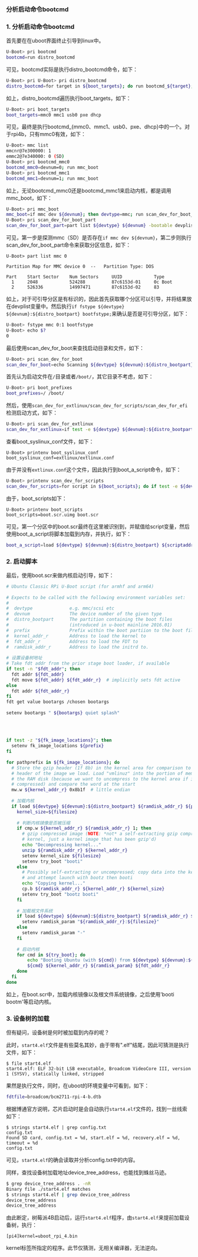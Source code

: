 ### 分析启动命令bootcmd

### 1. 分析启动命令bootcmd

首先要在在uboot界面终止引导到linux中。

```bash
U-Boot> pri bootcmd
bootcmd=run distro_bootcmd
```

可见，bootcmd实际是执行distro_bootcmd命令，如下：

```bash
U-Boot> pri U-Boot> pri distro_bootcmd
distro_bootcmd=for target in ${boot_targets}; do run bootcmd_${target}; done=for target in ${boot_targets}; do run bootcmd_${target}; done
```

如上，distro_bootcmd遍历执行boot_targets，如下：

```bash
U-Boot> pri boot_targets
boot_targets=mmc0 mmc1 usb0 pxe dhcp
```

可见，最终是执行bootcmd_{mmc0、mmc1、usb0、pxe、dhcp}中的一个。对于rpi4b，只有mmc0有效，如下：

```bash
U-Boot> mmc list
mmcnr@7e300000: 1
emmc2@7e340000: 0 (SD)
U-Boot> pri bootcmd_mmc0
bootcmd_mmc0=devnum=0; run mmc_boot
U-Boot> pri bootcmd_mmc1
bootcmd_mmc1=devnum=1; run mmc_boot
```



如上，无论bootcmd_mmc0还是bootcmd_mmc1来启动内核，都是调用mmc_boot，如下：

```bash
U-Boot> pri mmc_boot
mmc_boot=if mmc dev ${devnum}; then devtype=mmc; run scan_dev_for_boot_part; fi
U-Boot> pri scan_dev_for_boot_part
scan_dev_for_boot_part=part list ${devtype} ${devnum} -bootable devplist; env exists devplist || setenv devplist 1; for distro_bootpart in ${devplist}; do if fstype ${devtype} ${devnum}:${distro_bootpart} bootfstype; then run scan_dev_for_boot; fi; done; setenv devplist
```

可见，第一步是探测mmc（SD）是否存在`if mmc dev ${devnum}`，第二步则执行scan_dev_for_boot_part命令来获取分区信息，如下：

```cobol
U-Boot> part list mmc 0
 
Partition Map for MMC device 0  --   Partition Type: DOS
 
Part    Start Sector    Num Sectors     UUID            Type
  1     2048            524288          87c6153d-01     0c Boot
  2     526336          14997471        87c6153d-02     83
```

如上，对于可引导分区是有标识的，因此首先获取哪个分区可以引导，并将结果放在devplist变量中。然后执行`if fstype ${devtype} ${devnum}:${distro_bootpart} bootfstype;`来确认是否是可引导分区，如下：

```bash
U-Boot> fstype mmc 0:1 bootfstype
U-Boot> echo $?
0
```

最后使用scan_dev_for_boot来查找启动目录和文件，如下：

```bash
U-Boot> pri scan_dev_for_boot
scan_dev_for_boot=echo Scanning ${devtype} ${devnum}:${distro_bootpart}...; for prefix in ${boot_prefixes}; do run scan_dev_for_extlinux; run scan_dev_for_scripts; done;run scan_dev_for_efi;
```

首先认为启动文件在`/`目录或者`/boot/`，其它目录不考虑，如下：

```bash
U-Boot> pri boot_prefixes
boot_prefixes=/ /boot/
```

然后，使用`scan_dev_for_extlinux/scan_dev_for_scripts/scan_dev_for_efi`检测启动方式，如下：

```bash
U-Boot> pri scan_dev_for_extlinux
scan_dev_for_extlinux=if test -e ${devtype} ${devnum}:${distro_bootpart} ${prefix}${boot_syslinux_conf}; then echo Found ${prefix}${boot_syslinux_conf}; run boot_extlinux; echo SCRIPT FAILED: continuing...; fi
```

查看boot_syslinux_conf文件，如下：

```cobol
U-Boot> printenv boot_syslinux_conf
boot_syslinux_conf=extlinux/extlinux.conf
```

由于并没有`extlinux.conf`这个文件，因此执行到boot_a_script命令，如下：

```bash
U-Boot> printenv scan_dev_for_scripts
scan_dev_for_scripts=for script in ${boot_scripts}; do if test -e ${devtype} ${devnum}:${distro_bootpart} ${prefix}${script}; then echo Found U-Boot script ${prefix}${script}; run boot_a_script; echo SCRIPT FAILED: continuing...; fi; done
```

由于，boot_scripts如下：

```cobol
U-Boot> printenv boot_scripts
boot_scripts=boot.scr.uimg boot.scr
```

可见，第一个分区中的boot.scr最终在这里被识别到，并赋值给script变量，然后使用boot_a_script将脚本加载到内存，并执行，如下：

```bash
boot_a_script=load ${devtype} ${devnum}:${distro_bootpart} ${scriptaddr} ${prefix}${script}; source ${scriptaddr}
```

### 2. 启动脚本

最后，使用boot.scr来做内核启动引导，如下：

```bash
# Ubuntu Classic RPi U-Boot script (for armhf and arm64)
 
# Expects to be called with the following environment variables set:
#
#  devtype              e.g. mmc/scsi etc
#  devnum               The device number of the given type
#  distro_bootpart      The partition containing the boot files
#                       (introduced in u-boot mainline 2016.01)
#  prefix               Prefix within the boot partiion to the boot files
#  kernel_addr_r        Address to load the kernel to
#  fdt_addr_r           Address to load the FDT to
#  ramdisk_addr_r       Address to load the initrd to.
 
# 设置设备树地址
# Take fdt addr from the prior stage boot loader, if available
if test -n "$fdt_addr"; then
  fdt addr ${fdt_addr}
  fdt move ${fdt_addr} ${fdt_addr_r}  # implicitly sets fdt active
else
  fdt addr ${fdt_addr_r}
fi
fdt get value bootargs /chosen bootargs
 
setenv bootargs " ${bootargs} quiet splash"
 
 
 
 
if test -z "${fk_image_locations}"; then
  setenv fk_image_locations ${prefix}
fi
 
for pathprefix in ${fk_image_locations}; do
  # Store the gzip header (1f 8b) in the kernel area for comparison to the
  # header of the image we load. Load "vmlinuz" into the portion of memory for
  # the RAM disk (because we want to uncompress to the kernel area if it's
  # compressed) and compare the word at the start
  mw.w ${kernel_addr_r} 0x8b1f  # little endian
 
  # 加载内核
  if load ${devtype} ${devnum}:${distro_bootpart} ${ramdisk_addr_r} ${pathprefix}vmlinuz; then
    kernel_size=${filesize}
 
    # 判断内核镜像是否被压缩
    if cmp.w ${kernel_addr_r} ${ramdisk_addr_r} 1; then
      # gzip compressed image (NOTE: *not* a self-extracting gzip compressed
      # kernel, just a kernel image that has been gzip'd)
      echo "Decompressing kernel..."
      unzip ${ramdisk_addr_r} ${kernel_addr_r}
      setenv kernel_size ${filesize}
      setenv try_boot "booti"
    else
      # Possibly self-extracting or uncompressed; copy data into the kernel area
      # and attempt launch with bootz then booti
      echo "Copying kernel..."
      cp.b ${ramdisk_addr_r} ${kernel_addr_r} ${kernel_size}
      setenv try_boot "bootz booti"
    fi
 
    # 加载根文件系统
    if load ${devtype} ${devnum}:${distro_bootpart} ${ramdisk_addr_r} ${pathprefix}initrd.img; then
      setenv ramdisk_param "${ramdisk_addr_r}:${filesize}"
    else
      setenv ramdisk_param "-"
    fi
 
    # 启动内核
    for cmd in ${try_boot}; do
        echo "Booting Ubuntu (with ${cmd}) from ${devtype} ${devnum}:${partition}..."
        ${cmd} ${kernel_addr_r} ${ramdisk_param} ${fdt_addr_r}
    done
  fi
done
```



如上，在boot.scr中，加载内核镜像以及根文件系统镜像，之后使用'booti bootm'等启动内核。

### 3. 设备树的加载

但有疑问，设备树是何时被加载到内存的呢？

此时，`start4.elf`文件是有些莫名其妙，由于带有".elf"结尾，因此可猜测是执行文件，如下：

```cobol
$ file start4.elf
start4.elf: ELF 32-bit LSB executable, Broadcom VideoCore III, version 1 (SYSV), statically linked, stripped
```

果然是执行文件，同时，在uboot的环境变量中可看到，如下：

```bash
fdtfile=broadcom/bcm2711-rpi-4-b.dtb
```

根据博通官方说明，芯片启动时是会自动执行`start4.elf`文件的，找到一丝线索如下：

```cobol
$ strings start4.elf | grep config.txt
config.txt
Found SD card, config.txt = %d, start.elf = %d, recovery.elf = %d, timeout = %d
config.txt
```

可见，`start4.elf`的确会读取并分析config.txt中的内容。

同样，查找设备树加载地址device_tree_address，也能找到蛛丝马迹。

```bash
$ grep device_tree_address . -nR
Binary file ./start4.elf matches
$ strings start4.elf | grep device_tree_address
device_tree_address
device_tree_address
```

由此断定，树莓派4B启动后，运行`start4.elf`程序，由`start4.elf`来提前加载设备树，执行：

```cobol
[pi4]kernel=uboot_rpi_4.bin
```

kernel标签所指定的程序。此节仅猜测，无相关编译器，无法逆向。


